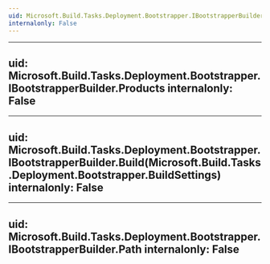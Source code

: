 ```yaml
---
uid: Microsoft.Build.Tasks.Deployment.Bootstrapper.IBootstrapperBuilder
internalonly: False
---
```


---
uid: Microsoft.Build.Tasks.Deployment.Bootstrapper.IBootstrapperBuilder.Products
internalonly: False
---

---
uid: Microsoft.Build.Tasks.Deployment.Bootstrapper.IBootstrapperBuilder.Build(Microsoft.Build.Tasks.Deployment.Bootstrapper.BuildSettings)
internalonly: False
---

---
uid: Microsoft.Build.Tasks.Deployment.Bootstrapper.IBootstrapperBuilder.Path
internalonly: False
---

